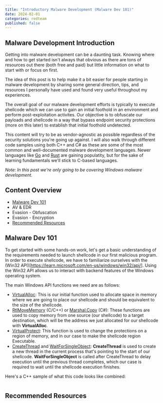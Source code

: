 ```yaml
---
title: "Introductory Malware Development (Malware Dev 101)"
date: 2024-02-01
categories: redteam
published: false
---
```


## Malware Development Introduction

Getting into malware development can be a daunting task. Knowing where and how to get started isn't always that obvious as there are tons of resources out there (both free and paid) but little information on what to start with or focus on first.<br />

The idea of this post is to help make it a bit easier for people starting in malware development by sharing some general direction, tips, and resources I personally have used and found very useful throughout my experiences.<br />

The overall goal of our malware development efforts is typically to execute shellcode which we can use to gain an initial foothold in an environment and perform post-exploitation activites. Our objective is to obfuscate our payloads and shellcode in a way that bypass endpoint security protections (more on this later) to establish that initial foothold undetected.<br />

This content will try to be as vendor-agnostic as possible regardless of the security solutions you're going up against. I will also walk through different code samples using both C++ and C# as these are some of the most common and well-documented malware development languages. Newer languages like [Go](https://go.dev/) and [Rust](https://www.rust-lang.org/) are gaining populatity, but for the sake of learning fundamentals we'll stick to C-based languages.

*Note: In this post we're only going to be covering Windows malware development.*<br />

## Content Overview

- [Malware Dev 101](#malware-dev-101)
- AV & EDR
- Evasion - Obfuscation
- Evasion - Encryption
- [Recommended Resources](#recommended-resources)

## Malware Dev 101

To get started with some hands-on work, let's get a basic understanding of the requirements needed to launch shellcode in our first malicious program. In order to execute shellcode, we have to familiarize ourselves with the (Win32 API)[https://learn.microsoft.com/en-us/windows/win32/api/]. Using the Win32 API allows us to interact with backend features of the Windows operating system.<br />

The main Windows API functions we need are as follows:
- [VirtualAlloc](https://learn.microsoft.com/en-us/windows/win32/api/memoryapi/nf-memoryapi-virtualalloc): This is our initial function used to allocate space in memory where we are going to place our shellcode and should be equivalent to the size of the shellcode.
- [RtlMoveMemory](https://learn.microsoft.com/en-us/windows/win32/devnotes/rtlmovememory) (C/C++) or [Marshal.Copy](https://learn.microsoft.com/en-us/dotnet/api/system.runtime.interopservices.marshal.copy?view=net-8.0) (C#): These functions are used to copy memory from one source (our shellcode) to a target destination, which will be the address we just allocated for our shellcode with **VirtualAlloc**.
- [VirtualProtect](https://learn.microsoft.com/en-us/windows/win32/api/memoryapi/nf-memoryapi-virtualprotect): This function is used to change the protections on a region of memory, and in our case to make the shellcode region Executable.
- [CreateThread](https://learn.microsoft.com/en-us/windows/win32/api/processthreadsapi/nf-processthreadsapi-createthread) and [WaitForSingleObject](https://learn.microsoft.com/en-us/windows/win32/api/synchapi/nf-synchapi-waitforsingleobject): **CreateThread** is used to create a new thread in the current process that's pointing to the start of our shellcode. **WaitForSingleObject** is called after CreateThread to delay execution until the previous thread completes, which our case is required to wait until the shellcode execution finishes.<br />

Here's a C++ sample of what this code looks like combined:
```cpp

```

## Recommended Resources
